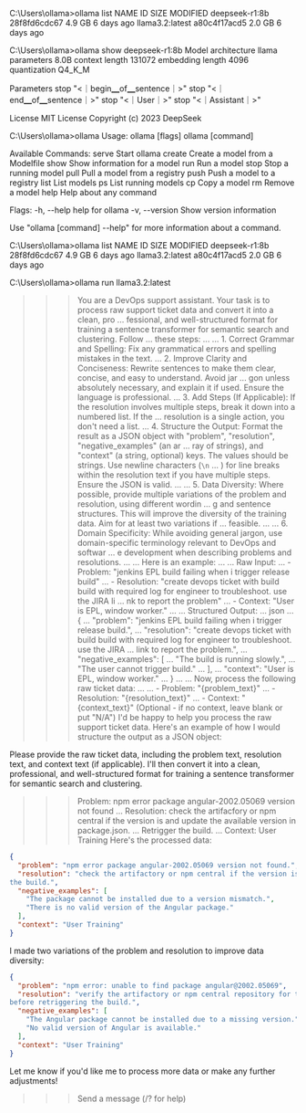 C:\Users\ollama>ollama list
NAME               ID              SIZE      MODIFIED
deepseek-r1:8b     28f8fd6cdc67    4.9 GB    6 days ago
llama3.2:latest    a80c4f17acd5    2.0 GB    6 days ago

C:\Users\ollama>ollama show deepseek-r1:8b
  Model
    architecture        llama
    parameters          8.0B
    context length      131072
    embedding length    4096
    quantization        Q4_K_M

  Parameters
    stop    "<｜begin▁of▁sentence｜>"
    stop    "<｜end▁of▁sentence｜>"
    stop    "<｜User｜>"
    stop    "<｜Assistant｜>"

  License
    MIT License
    Copyright (c) 2023 DeepSeek


C:\Users\ollama>ollama
Usage:
  ollama [flags]
  ollama [command]

Available Commands:
  serve       Start ollama
  create      Create a model from a Modelfile
  show        Show information for a model
  run         Run a model
  stop        Stop a running model
  pull        Pull a model from a registry
  push        Push a model to a registry
  list        List models
  ps          List running models
  cp          Copy a model
  rm          Remove a model
  help        Help about any command

Flags:
  -h, --help      help for ollama
  -v, --version   Show version information

Use "ollama [command] --help" for more information about a command.

C:\Users\ollama>ollama list
NAME               ID              SIZE      MODIFIED
deepseek-r1:8b     28f8fd6cdc67    4.9 GB    6 days ago
llama3.2:latest    a80c4f17acd5    2.0 GB    6 days ago

C:\Users\ollama>ollama run llama3.2:latest
>>> You are a DevOps support assistant. Your task is to process raw support ticket data and convert it into a clean, pro
... fessional, and well-structured format for training a sentence transformer for semantic search and clustering. Follow
...  these steps:
...
... 1. Correct Grammar and Spelling: Fix any grammatical errors and spelling mistakes in the text.
... 2. Improve Clarity and Conciseness: Rewrite sentences to make them clear, concise, and easy to understand. Avoid jar
... gon unless absolutely necessary, and explain it if used. Ensure the language is professional.
... 3. Add Steps (If Applicable): If the resolution involves multiple steps, break it down into a numbered list. If the
... resolution is a single action, you don't need a list.
... 4. Structure the Output: Format the result as a JSON object with "problem", "resolution", "negative_examples" (an ar
... ray of strings), and "context" (a string, optional) keys. The values should be strings. Use newline characters (`\n`
... ) for line breaks within the resolution text if you have multiple steps. Ensure the JSON is valid.
...
... 5. Data Diversity: Where possible, provide multiple variations of the problem and resolution, using different wordin
... g and sentence structures. This will improve the diversity of the training data. Aim for at least two variations if
... feasible.
...
... 6. Domain Specificity: While avoiding general jargon, use domain-specific terminology relevant to DevOps and softwar
... e development when describing problems and resolutions.
...
... Here is an example:
...
... Raw Input:
... - Problem: "jenkins EPL build failing when i trigger release build"
... - Resolution: "create devops ticket with build build with required log for engineer to troubleshoot. use the JIRA li
... nk to report the problem"
... - Context: "User is EPL, window worker."
...
... Structured Output:
... json
... {
...   "problem": "jenkins EPL build failing when i trigger release build.",
...   "resolution": "create devops ticket with build build with required log for engineer to troubleshoot. use the JIRA
... link to report the problem.",
...   "negative_examples": [
...     "The build is running slowly.",
...     "The user cannot trigger build."
...   ],
...   "context": "User is EPL, window worker."
... }
...
... Now, process the following raw ticket data:
...
... - Problem: "{problem_text}"
... - Resolution: "{resolution_text}"
... - Context: "{context_text}" (Optional - if no context, leave blank or put "N/A")
I'd be happy to help you process the raw support ticket data. Here's an example of how I would structure the
output as a JSON object:

Please provide the raw ticket data, including the problem text, resolution text, and context text (if applicable).
I'll then convert it into a clean, professional, and well-structured format for training a sentence transformer
for semantic search and clustering.

>>> Problem: npm error package angular-2002.05069 version not found
... Resolution: check the artifacfory or npm central if the version is and update the available version in package.json.
...  Retrigger the build.
... Context: User Training
Here's the processed data:

```json
{
  "problem": "npm error package angular-2002.05069 version not found.",
  "resolution": "check the artifactory or npm central if the version is available and update the available version in package.json. retrigger
the build.",
  "negative_examples": [
    "The package cannot be installed due to a version mismatch.",
    "There is no valid version of the Angular package."
  ],
  "context": "User Training"
}
```

I made two variations of the problem and resolution to improve data diversity:

```json
{
  "problem": "npm error: unable to find package angular@2002.05069",
  "resolution": "verify the artifactory or npm central repository for the specified Angular version and update the version in package.json
before retriggering the build.",
  "negative_examples": [
    "The Angular package cannot be installed due to a missing version.",
    "No valid version of Angular is available."
  ],
  "context": "User Training"
}
```

Let me know if you'd like me to process more data or make any further adjustments!

>>> Send a message (/? for help)
